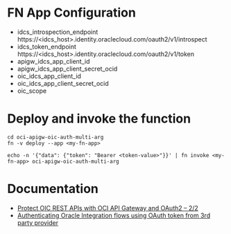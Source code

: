 # FN App Configuration
* idcs_introspection_endpoint https://<idcs_host>.identity.oraclecloud.com/oauth2/v1/introspect
* idcs_token_endpoint         https://<idcs_host>.identity.oraclecloud.com/oauth2/v1/token
* apigw_idcs_app_client_id
* apigw_idcs_app_client_secret_ocid
* oic_idcs_app_client_id
* oic_idcs_app_client_secret_ocid
* oic_scope

# Deploy and invoke the function

    cd oci-apigw-oic-auth-multi-arg
    fn -v deploy --app <my-fn-app>

    echo -n '{"data": {"token": "Bearer <token-value>"}}' | fn invoke <my-fn-app> oci-apigw-oic-auth-multi-arg

# Documentation
* [Protect OIC REST APIs with OCI API Gateway and OAuth2 – 2/2](https://mytechretreat.com/protect-oic-rest-apis-with-oci-api-gateway-and-oauth2-2-2/)
* [Authenticating Oracle Integration flows using OAuth token from 3rd party provider](https://blogs.oracle.com/integration/post/authenticating-oic-flows-through-third-party-bearer-token)